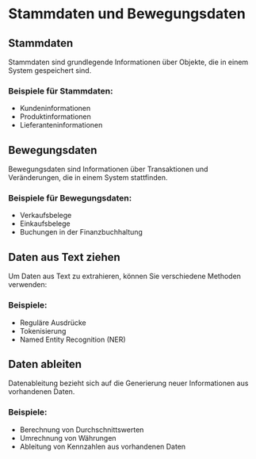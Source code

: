 # Stammdaten und Bewegungsdaten

## Stammdaten
Stammdaten sind grundlegende Informationen über Objekte, die in einem System gespeichert sind.

### Beispiele für Stammdaten:
- Kundeninformationen
- Produktinformationen
- Lieferanteninformationen

## Bewegungsdaten
Bewegungsdaten sind Informationen über Transaktionen und Veränderungen, die in einem System stattfinden.

### Beispiele für Bewegungsdaten:
- Verkaufsbelege
- Einkaufsbelege
- Buchungen in der Finanzbuchhaltung

## Daten aus Text ziehen
Um Daten aus Text zu extrahieren, können Sie verschiedene Methoden verwenden:

### Beispiele:
- Reguläre Ausdrücke
- Tokenisierung
- Named Entity Recognition (NER)

## Daten ableiten
Datenableitung bezieht sich auf die Generierung neuer Informationen aus vorhandenen Daten.

### Beispiele:
- Berechnung von Durchschnittswerten
- Umrechnung von Währungen
- Ableitung von Kennzahlen aus vorhandenen Daten
